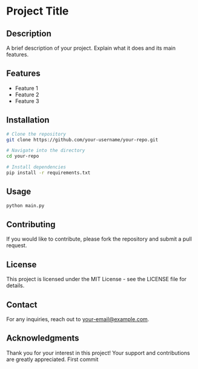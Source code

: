 # Project Title

## Description
A brief description of your project. Explain what it does and its main features.

## Features
- Feature 1
- Feature 2
- Feature 3

## Installation
```sh
# Clone the repository
git clone https://github.com/your-username/your-repo.git

# Navigate into the directory
cd your-repo

# Install dependencies
pip install -r requirements.txt
```

## Usage
```sh
python main.py
```

## Contributing
If you would like to contribute, please fork the repository and submit a pull request.

## License
This project is licensed under the MIT License - see the LICENSE file for details.

## Contact
For any inquiries, reach out to [your-email@example.com](mailto:your-email@example.com).

## Acknowledgments
Thank you for your interest in this project! Your support and contributions are greatly appreciated.
First commit
